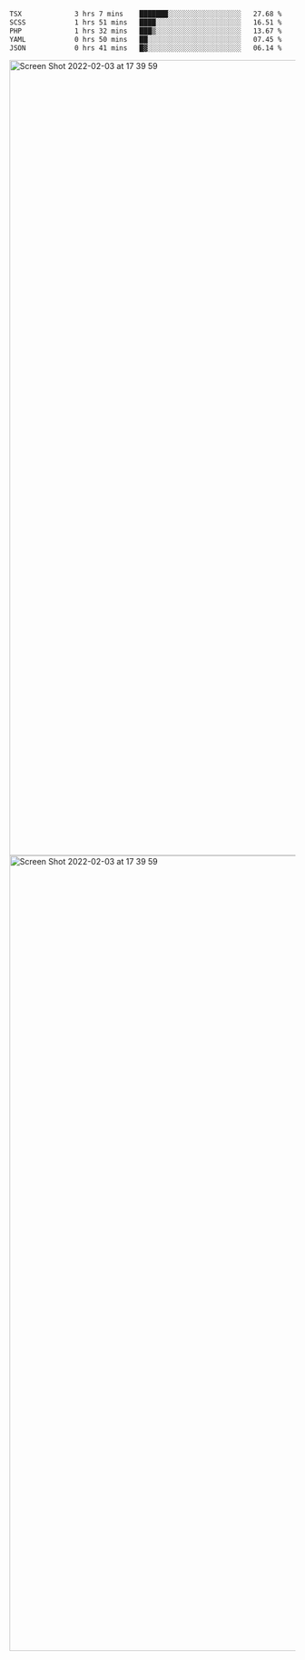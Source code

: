 <!--START_SECTION:waka-->

```txt
TSX             3 hrs 7 mins    ███████░░░░░░░░░░░░░░░░░░   27.68 %
SCSS            1 hrs 51 mins   ████░░░░░░░░░░░░░░░░░░░░░   16.51 %
PHP             1 hrs 32 mins   ███▒░░░░░░░░░░░░░░░░░░░░░   13.67 %
YAML            0 hrs 50 mins   ██░░░░░░░░░░░░░░░░░░░░░░░   07.45 %
JSON            0 hrs 41 mins   █▓░░░░░░░░░░░░░░░░░░░░░░░   06.14 %
```

<!--END_SECTION:waka-->

<img width="1400" alt="Screen Shot 2022-02-03 at 17 39 59" src="https://user-images.githubusercontent.com/45716542/152387304-f2b60485-53a6-4f4b-a818-5cefb1b0c0ae.png">
<img width="1400" alt="Screen Shot 2022-02-03 at 17 39 59" src="https://user-images.githubusercontent.com/45716542/152387273-ea5cdf21-2a45-44da-8bef-00c1763b1d42.png">
